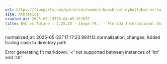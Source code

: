 ```yaml
---
url: https://fiusports.com/galleries/womens-beach-volleyball/bvb-vs-tulane-2-25-25/image-74/355/62627/
site: Athletics
crawled_at: 2025-05-13T10:04:43.012032
title: Bvb vs Tulane | 2.25.25 - Image 74:  - Florida International University
---
```

normalized_at: 2025-05-22T17:17:23.984112
normalization_changes: Added trailing slash to directory path

Error generating fit markdown: '<' not supported between instances of 'int' and 'str'